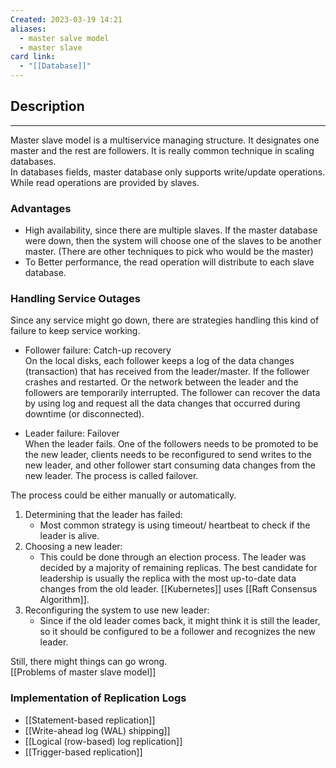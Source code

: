```yaml
---
Created: 2023-03-19 14:21
aliases:
  - master salve model
  - master slave
card link:
  - "[[Database]]"
---
```


## Description
---

Master slave model is a multiservice managing structure. It designates one master and the rest are followers. It is really common technique in scaling databases.  
In databases fields, master database only supports write/update operations. While read operations are provided by slaves.

### Advantages
- High availability, since there are multiple slaves. If the master database were down, then the system will choose one of the slaves to be another master. (There are other techniques to pick who would be the master)
- To Better performance, the read operation will distribute to each slave database.

### Handling Service Outages

Since any service might go down, there are strategies handling this kind of failure to keep service working.

- Follower failure: Catch-up recovery  
On the local disks, each follower keeps a log of the data changes (transaction) that has received from the leader/master. If the follower crashes and restarted. Or the network between the leader and the followers are temporarily interrupted. The follower can recover the data by using log and request all the data changes that occurred during downtime (or disconnected).

- Leader failure: Failover  
When the leader fails. One of the followers needs to be promoted to be the new leader, clients needs to be reconfigured to send writes to the new leader, and other follower start consuming data changes from the new leader. The process is called failover.

The process could be either manually or automatically.

1. Determining that the leader has failed:
	- Most common strategy is using timeout/ heartbeat to check if the leader is alive.
2. Choosing a new leader: 
	- This could be done through an election process. The leader was decided by a majority of remaining replicas. The best candidate for leadership is usually the replica with the most up-to-date data changes from the old leader. [[Kubernetes]] uses [[Raft Consensus Algorithm]].
3. Reconfiguring the system to use new leader:
	- Since if the old leader comes back, it might think it is still the leader, so it should be configured to be a follower and recognizes the new leader.

Still, there might things can go wrong.  
[[Problems of master slave model]]

### Implementation of Replication Logs

- [[Statement-based replication]]
- [[Write-ahead log (WAL) shipping]]
- [[Logical (row-based) log replication]]
- [[Trigger-based replication]]



